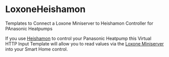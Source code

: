 # LoxoneHeishamon
Templates to Connect a Loxone Miniserver to Heishamon Controller for PAnasonic Heatpumps

If you use [Heishamon](https://github.com/Egyras/HeishaMon) 
to control your Panasonic Heatpump 
this Virtual HTTP Input Template will
allow you to read values via the 
[Loxone Miniserver](https://www.loxone.com/)
into your Smart Home control.

